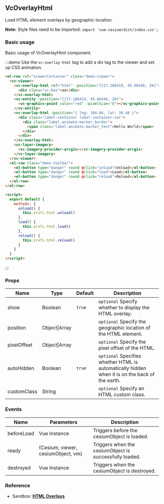 <!--
 * @Author: zouyaoji@https://github.com/zouyaoji
 * @Date: 2021-10-27 15:54:11
 * @LastEditTime: 2021-12-29 13:24:10
 * @LastEditors: zouyaoji
 * @Description:
 * @FilePath: \vue-cesium@next\website\docs\en-US\overlays\vc-overlay-html.md
-->

## VcOverlayHtml

Load HTML element overlays by geographic location.

**Note:** Style files need to be imported: `import 'vue-cesium/dist/index.css';`

### Basic usage

Basic usage of VcOverlayHtml component.

:::demo Use the `vc-overlay-html` tag to add a div tag to the viewer and set up CSS animation.

```html
<el-row ref="viewerContainer" class="demo-viewer">
  <vc-viewer>
    <vc-overlay-html ref="html" :position="[117.186419, 45.66446, 20]">
      <div class="vc-box">aa</div>
    </vc-overlay-html>
    <vc-entity :position="[117.186419, 45.66446, 20]">
      <vc-graphics-point color="red" :pixelSize="8"></vc-graphics-point>
    </vc-entity>
    <vc-overlay-html :position="{ lng: 104.04, lat: 30.40 }">
      <div class="label-container label-container-var">
        <div class="label-animate-marker_border">
          <span class="label-animate-marker_text">Hello World</span>
        </div>
      </div>
    </vc-overlay-html>
    <vc-layer-imagery>
      <vc-imagery-provider-arcgis></vc-imagery-provider-arcgis>
    </vc-layer-imagery>
  </vc-viewer>
  <el-row class="demo-toolbar">
    <el-button type="danger" round @click="unload">Unload</el-button>
    <el-button type="danger" round @click="load">Load</el-button>
    <el-button type="danger" round @click="reload">Reload</el-button>
  </el-row>
</el-row>

<script>
  export default {
    methods: {
      unload() {
        this.$refs.html.unload()
      },
      load() {
        this.$refs.html.load()
      },
      reload() {
        this.$refs.html.reload()
      }
    }
  }
</script>
```

:::

### Props

| Name        | Type          | Default | Description                                                                                    |
| ----------- | ------------- | ------- | ---------------------------------------------------------------------------------------------- |
| show        | Boolean       | `true`  | `optional` Specify whether to display the HTML overlay.                                        |
| position    | Object\|Array |         | `optional` Specify the geographic location of the HTML element.                                |
| pixelOffset | Object\|Array |         | `optional` Specify the pixel offset of the HTML.                                               |
| autoHidden  | Boolean       | `true`  | `optional` Specifies whether HTML is automatically hidden when it is on the back of the earth. |
| customClass | String        |         | `optional` Specify an HTML custom class.                                                       |

### Events

| Name       | Parameters                         | Description                                            |
| ---------- | ---------------------------------- | ------------------------------------------------------ |
| beforeLoad | Vue Instance                       | Triggers before the cesiumObject is loaded.            |
| ready      | {Cesium, viewer, cesiumObject, vm} | Triggers when the cesiumObject is successfully loaded. |
| destroyed  | Vue Instance                       | Triggers when the cesiumObject is destroyed.           |

### Reference

- Sandbox: **[HTML Overlays](https://sandcastle.cesium.com/gallery/HTML%20Overlays.html)**
